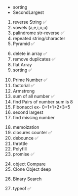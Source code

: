 <!-- Practice -->
- sorting
- SecondLargest

<!-- String -->
1. reverse String ✅
2. vowels (a,e,i,o,u)
3. palindrome str-reverse ✅
4. repeated string/character
5. Pyramid ✅

<!-- array -->
6. delete in array ✅
7. remove duplicates ✅
8. flat Array 
9. sorting ✅

<!-- Number -->
10. Prime Number ✅
11. factorial ✅
12. Armstrong
13. sum of all number ✅
14. find Pairs of number sum is 8
15. Fibonacci ex- 0+1+1+2+3+5
16. second largest
17. find missing number 

<!-- Performace -->
18. memoization
19. closures counter ✅
20. debounce ✅
21. throttle
22. Polyfill
23. promise ✅

<!-- Object -->
24. object Compare 
25. Clone Object deep

<!-- search -->
26. Binary Search

<!-- typeof -->
27. typeof ✅
